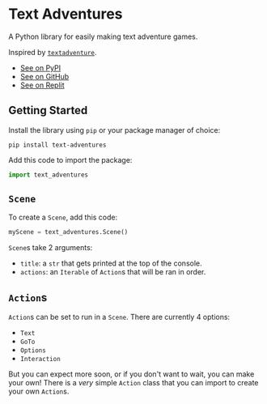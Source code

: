 # Text Adventures

A Python library for easily making text adventure games.

Inspired by [`textadventure`](https://pypi.org/project/textadventure/).

* [See on PyPI](https://pypi.org/project/text-adventures/)
* [See on GitHub](https://github.com/Qwerty-Qwerty88/Text-Adventures)
* [See on Replit](https://replit.com/@QwertyQwerty54/TextAdventures)

## Getting Started

Install the library using `pip` or your package manager of choice:

```
pip install text-adventures
```

Add this code to import the package:

```python
import text_adventures
```

## `Scene`

To create a `Scene`, add this code:

```python
myScene = text_adventures.Scene()
```

`Scene`s take 2 arguments:

- `title`: a `str` that gets printed at the top of the console.
- `actions`: an `Iterable` of `Action`s that will be ran in order.

## `Action`s

`Action`s can be set to run in a `Scene`. There are currently 4 options:

- `Text`
- `GoTo`
- `Options`
- `Interaction`

But you can expect more soon, or if you don't want to wait, you can make your own! There is a _very_ simple `Action` class that you can import to create your own `Action`s.
